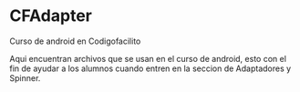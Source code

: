 # CFAdapter
Curso de android en Codigofacilito

Aqui encuentran archivos que se usan en el curso de android, esto con el fin de ayudar a los alumnos cuando entren en la seccion de Adaptadores y Spinner.

